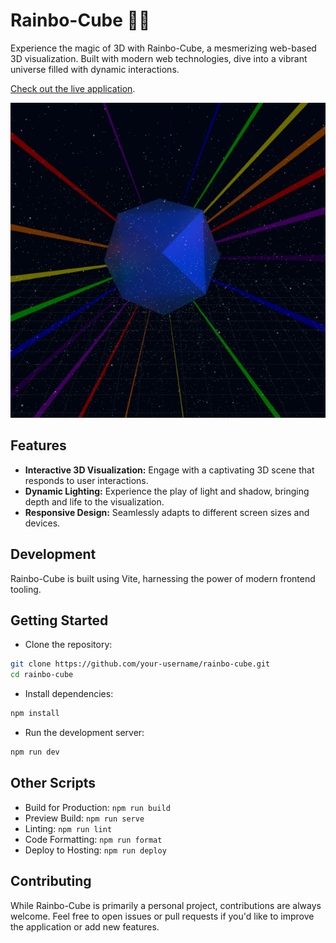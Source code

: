 # Rainbo-Cube 🌈🔲

Experience the magic of 3D with Rainbo-Cube, a mesmerizing web-based 3D visualization. Built with modern web technologies, dive into a vibrant universe filled with dynamic interactions.

[Check out the live application](https://rainbo-cube.web.app/).

![Raibo-Cube Screenshot](public/Preview.png)

## Features

- **Interactive 3D Visualization:** Engage with a captivating 3D scene that responds to user interactions.
- **Dynamic Lighting:** Experience the play of light and shadow, bringing depth and life to the visualization.
- **Responsive Design:** Seamlessly adapts to different screen sizes and devices.

## Development

Rainbo-Cube is built using Vite, harnessing the power of modern frontend tooling.

## Getting Started

- Clone the repository:
```bash
git clone https://github.com/your-username/rainbo-cube.git
cd rainbo-cube
```

- Install dependencies:
```bash
npm install
```

- Run the development server:
```bash
npm run dev
```

## Other Scripts

- Build for Production: `npm run build`
- Preview Build: `npm run serve`
- Linting: `npm run lint`
- Code Formatting: `npm run format`
- Deploy to Hosting: `npm run deploy`

## Contributing

While Rainbo-Cube is primarily a personal project, contributions are always welcome. Feel free to open issues or pull requests if you'd like to improve the application or add new features.